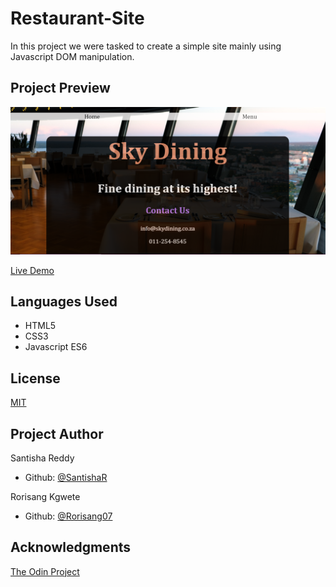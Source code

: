 # Restaurant-Site

In this project we were tasked to create a simple site mainly using Javascript DOM manipulation.

## Project Preview

![Project Screenshot](images/screenshot.png)

[Live Demo](https://raw.githack.com/SantishaR/RestaurantSite/main/index.html)

## Languages Used

- HTML5
- CSS3
- Javascript ES6

## License

[MIT](https://choosealicense.com/licenses/mit/)

## Project Author

Santisha Reddy

- Github: [@SantishaR](https://github.com/SantishaR)

Rorisang Kgwete

- Github: [@Rorisang07](https://github.com/Rorisang07)

## Acknowledgments

 [The Odin Project](https://www.theodinproject.com/paths/foundations/courses/foundations/lessons/dom-manipulation#dom---document-object-model)
